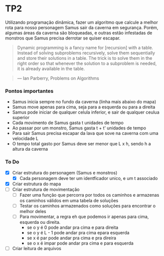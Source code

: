 # TP2 

Utilizando programação dinâmica, fazer um algoritmo que calcule a melhor rota para nosso personagem Samus sair da caverna em segurança. Porém, algumas áreas da caverna são bloqueadas, e outras estão infestadas de monstros que Samus precisa derrotar se quiser escapar.

> Dynamic programming is a fancy name for [recursion] with a table. Instead of solving subproblems recursively, solve them sequentially and store their solutions in a table. The trick is to solve them in the right order so that whenever the solution to a subproblem is needed, it is already available in the table.

> — Ian Parberry, Problems on Algorithms
 

### Pontos importantes

- Samus inicia sempre no fundo da caverna (linha mais abaixo do mapa)
- Samus move apenas para cima, seja para a esquerda ou para a direita
- Samus pode iniciar de qualquer celula inferior, e sair de qualquer ceulua superior
- Cada movimento de Samus gasta t unidades de tempo
- Ao passar por um monstro, Samus gasta t + t' unidades de tempo
- Para sair Samus precisa escapar da lava que sove na caverna com uma velocidade L
- O tempo total gasto por Samus deve ser menor que L x h, sendo h a altura da caverna

### To Do

 - [x] Criar estrutura do personagem (Samus e monstros)
   - [x] Cada personagem deve ter um identficador unico, e um t associado
 - [x] Criar estrutura do mapa
 - [ ] Criar estrutura de movimentação
   - [ ] Fazer uma função que percorra por todos os caminhos e armazenas os caminhos válidos em uma tabela de soluções
   - [ ] Testar os caminhos armazenados como soluções para encontrar o melhor deles
   - [ ] Para movimentar, a regra eh que podemos ir apenas para cima, esquerda ou direita.
     - se o y é 0 pode andar pra cima e para direita
     - se o y é L - 1 pode andar pra cima epara esquerda
     - se x é par pode andar pra cima e pra direira
     - se o x é impar pode andar pra cima e para esquerda
 - [ ] Criar leitura de arquivos